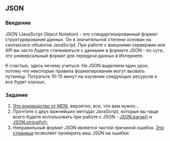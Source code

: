 ## JSON

### Введение

JSON (JavaScript Object Notation) - это стандартизированный формат структурирования данных. Он в значительной степени основан на синтаксисе объектов JavaScript. При работе с внешними серверами или API вы часто будете сталкиваться с данными в формате JSON - по сути, это универсальный формат для передачи данных в Интернете.

К счастью, здесь нечему учиться. На JSON выделяем один урок, потому что некоторые правила форматирования могут вызвать путаницу. Потратьте 10-15 минут на изучение следующих ресурсов и все будет хорошо.

### Задание

1. [Это руководство от MDN](https://developer.mozilla.org/ru/docs/Learn/JavaScript/%D0%9E%D0%B1%D1%8A%D0%B5%D0%BA%D1%82%D1%8B/JSON), вероятно, все, что вам нужно...
2. Прочтите о двух важнейших методах JavaScript, которые вы чаще всего будете использовать при работе с JSON - [JSON.parse()](https://learn.javascript.ru/json#json-parse) и [JSON.stringify()](https://learn.javascript.ru/json#json-stringify);
3. Неправильный формат JSON является частой причиной ошибок. [Эта страница](https://jsonformatter.curiousconcept.com/) позволяет проверить ваш JSON на ошибки.
